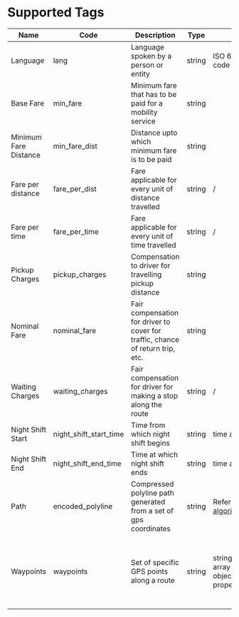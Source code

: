 # Supported Tags

| Name                  | Code                   | Description                                                                    | Type   | Format                                                                                                      | Examples                                                                                                                                              |
|-----------------------|------------------------|--------------------------------------------------------------------------------|--------|-------------------------------------------------------------------------------------------------------------|-------------------------------------------------------------------------------------------------------------------------------------------------------|
| Language              | lang                   | Language spoken by a person or entity                                          | string | ISO 639-2 language code                                                                                     | eng, hin                                                                                                                                              |
| Base Fare             | min_fare               | Minimum fare that has to be paid for a mobility service                        | string | <value> <currency>                                                                                          | 30 iNR                                                                                                                                                |
| Minimum Fare Distance | min_fare_dist          | Distance upto which minimum fare is to be paid                                 | string | <value> <distance unit>                                                                                     | 1 km                                                                                                                                                  |
| Fare per distance     | fare_per_dist          | Fare applicable for every unit of distance travelled                           | string | <value> <currency> / <distance unit>                                                                        | 12 INR / km                                                                                                                                           |
| Fare per time         | fare_per_time          | Fare applicable for every unit of time travelled                               | string | <value> <currency> / <time unit>                                                                            | 10 INR / hr                                                                                                                                           |
| Pickup Charges        | pickup_charges         | Compensation to driver for travelling pickup distance                          | string | <value> <currency>                                                                                          | 20 INR                                                                                                                                                |
| Nominal Fare          | nominal_fare           | Fair compensation for driver to cover for traffic, chance of return trip, etc. | string | <value> <currency>                                                                                          | 20 INR                                                                                                                                                |
| Waiting Charges       | waiting_charges        | Fair compensation for driver for making a stop along the route                 | string | <value> <currency> / <time unit>                                                                            | 5 INR / min                                                                                                                                           |
| Night Shift Start     | night_shift_start_time | Time from which night shift begins                                             | string | time as per RFC3339                                                                                         | 22:00:00                                                                                                                                              |
| Night Shift End       | night_shift_end_time   | Time at which night shift ends                                                 | string | time as per RFC3339                                                                                         | 05:00:00                                                                                                                                              |
| Path                  | encoded_polyline       | Compressed polyline path generated from a set of gps coordinates               | string | Refer to [polyline algorithm](https://developers.google.com/maps/documentation/utilities/polylinealgorithm) | _p~iF~ps\|U_ulLnnqC_mqNvxq`@                                                                                                                          |
| Waypoints             | waypoints              | Set of specific GPS points along a route                                       | string | stringify(minifiy(JSON array of Location objects with gps property set))                                    | [{\"gps\":\"12.9099828, 77.6118226\"},{\"gps\":\"12.9099828, 77.6118226\"},{\"gps\":\"12.9099828, 77.6118226\"},{\"gps\":\"12.9099828, 77.6118226\"}] |